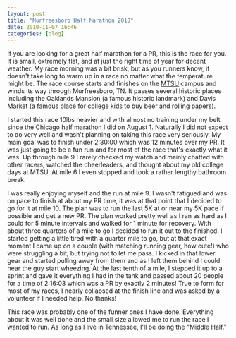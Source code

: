 ```yaml
---
layout: post
title: "Murfreesboro Half Marathon 2010"
date: 2010-11-07 16:46
categories: [blog]
---
```

If you are looking for a great half marathon for a PR, this is the race for you.  It is small, extremely flat, and at just the right time of year for decent weather.  My race morning was a bit brisk, but as you runners know, it doesn't take long to warm up in a race no matter what the temperature might be.  The race course starts and finishes on the [MTSU](http://mtsu.edu) campus and winds its way through Murfreesboro, TN.  It passes several historic places including the Oaklands Mansion (a famous historic landmark) and Davis Market (a famous place for college kids to buy beer and rolling papers).

I started this race 10lbs heavier and with almost no training under my belt since the Chicago half marathon I did on August 1.  Naturally I did not expect to do very well and wasn't planning on taking this race very seriously.  My main goal was to finish under 2:30:00 which was 12 minutes over my PR.  It was just going to be a fun run and for most of the race that's exactly what it was.  Up through mile 9 I rarely checked my watch and mainly chatted with other racers, watched the cheerleaders, and thought about my old college days at MTSU.  At mile 6 I even stopped and took a rather lengthy bathroom break.

I was really enjoying myself and the run at mile 9.  I wasn't fatigued and was on pace to finish at about my PR time, it was at that point that I decided to go for it at mile 10.  The plan was to run the last 5K at or near my 5K pace if possible and get a new PR.  The plan worked pretty well as I ran as hard as I could for 5 minute intervals and walked for 1 minute for recovery.  With about three quarters of a mile to go I decided to run it out to the finished.  I started getting a little tired with a quarter mile to go, but at that exact moment I came up on a couple (with matching running gear, how cute!) who were struggling a bit, but trying not to let me pass.  I kicked in that lower gear and started pulling away from them and as I left them behind I could hear the guy start wheezing.  At the last tenth of a mile, I stepped it up to a sprint and gave it everything I had in the tank and passed about 20 people for a time of 2:16:03 which was a PR by exactly 2 minutes!  True to form for most of my races, I nearly collapsed at the finish line and was asked by a volunteer if I needed help.  No thanks!

This race was probably one of the funner ones I have done.  Everything about it was well done and the small size allowed me to run the race I wanted to run.  As long as I live in Tennessee, I'll be doing the "Middle Half."
